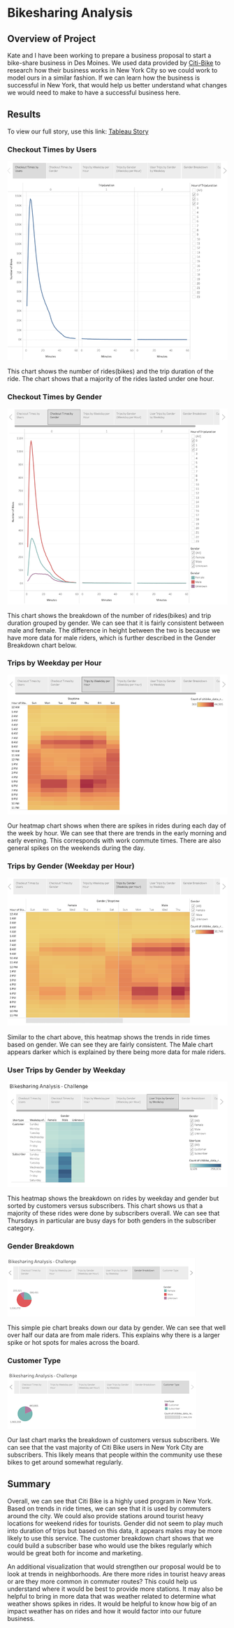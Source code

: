 # Bikesharing Analysis

## Overview of Project
Kate and I have been working to prepare a business proposal to start a bike-share business in Des Moines. We used data provided by [Citi-Bike](https://ride.citibikenyc.com/system-data) to research how their business works in New York City so we could work to model ours in a similar fashion. If we can learn how the business is successful in New York, that would help us better understand what changes we would need to make to have a successful business here. 

## Results 
To view our full story, use this link: [Tableau Story](https://public.tableau.com/shared/22BX79C59?:display_count=n&:origin=viz_share_link)



### Checkout Times by Users
![Chart1](https://github.com/MeredithTracy/Bikesharing_Analysis/blob/main/Images/Chart1.png)

This chart shows the number of rides(bikes) and the trip duration of the ride. The chart shows that a majority of the rides lasted under one hour. 

### Checkout Times by Gender
![Chart2](https://github.com/MeredithTracy/Bikesharing_Analysis/blob/main/Images/Chart2.png)

This chart shows the breakdown of the number of rides(bikes) and trip duration grouped by gender. We can see that it is fairly consistent between male and female. The difference in height between the two is because we have more data for male riders, which is further described in the Gender Breakdown chart below. 

### Trips by Weekday per Hour
![Chart3](https://github.com/MeredithTracy/Bikesharing_Analysis/blob/main/Images/Chart3.png)

Our heatmap chart shows when there are spikes in rides during each day of the week by hour. We can see that there are trends in the early morning and early evening. This corresponds with work commute times. There are also general spikes on the weekends during the day. 

### Trips by Gender (Weekday per Hour)
![Chart4](https://github.com/MeredithTracy/Bikesharing_Analysis/blob/main/Images/Chart4.png)

Similar to the chart above, this heatmap shows the trends in ride times based on gender. We can see they are fairly consistent. The Male chart appears darker which is explained by there being more data for male riders. 

### User Trips by Gender by Weekday
![Chart5](https://github.com/MeredithTracy/Bikesharing_Analysis/blob/main/Images/Chart5.png)

This heatmap shows the breakdown on rides by weekday and gender but sorted by customers versus subscribers. This chart shows us that a majority of these rides were done by subscribers overall. We can see that Thursdays in particular are busy days for both genders in the subscriber category. 

### Gender Breakdown
![Chart6](https://github.com/MeredithTracy/Bikesharing_Analysis/blob/main/Images/Chart6.png)

This simple pie chart breaks down our data by gender. We can see that well over half our data are from male riders. This explains why there is a larger spike or hot spots for males across the board. 

### Customer Type
![Chart7](https://github.com/MeredithTracy/Bikesharing_Analysis/blob/main/Images/Chart7.png)

Our last chart marks the breakdown of customers versus subscribers. We can see that the vast majority of Citi Bike users in New York City are subscribers. This likely means that people within the community use these bikes to get around somewhat regularly. 

## Summary 
Overall, we can see that Citi Bike is a highly used program in New York. Based on trends in ride times, we can see that it is used by commuters around the city. We could also provide stations around tourist heavy locations for weekend rides for tourists. Gender did not seem to play much into duration of trips but based on this data, it appears males may be more likely to use this service. The customer breakdown chart shows that we could build a subscriber base who would use the bikes regularly which would be great both for income and marketing. 

An additional visualization that would strengthen our proposal would be to look at trends in neighborhoods. Are there more rides in tourist heavy areas or are they more common in commuter routes? This could help us understand where it would be best to provide more stations. It may also be helpful to bring in more data that was weather related to determine what weather shows spikes in rides. It would be helpful to know how big of an impact weather has on rides and how it would factor into our future business.  
